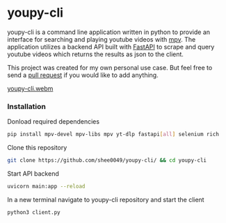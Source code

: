 # youpy-cli
youpy-cli is a command line application written in python to provide an interface for searching and playing youtube videos with [mpv](https://mpv.io/).  The application utilizes a backend API built with [FastAPI](https://fastapi.tiangolo.com/) to scrape and query youtube videos which returns the results as json to the client.

This project was created for my own personal use case.  But feel free to send a [pull request](https://github.com/shee0049/youpy-cli/pulls) if you would like to add anything.

[youpy-cli.webm](https://github.com/shee0049/youpy-cli/assets/9749577/a62e1932-9f2f-4cfc-a83e-63a127cae7cf)

### Installation

Donload required dependencies

```bash
pip install mpv-devel mpv-libs mpv yt-dlp fastapi[all] selenium rich
```

Clone this repository

```bash
git clone https://github.com/shee0049/youpy-cli/ && cd youpy-cli
``` 

Start API backend

```bash
uvicorn main:app --reload
```

In a new terminal navigate to youpy-cli repository and start the client

```bash
python3 client.py
```
